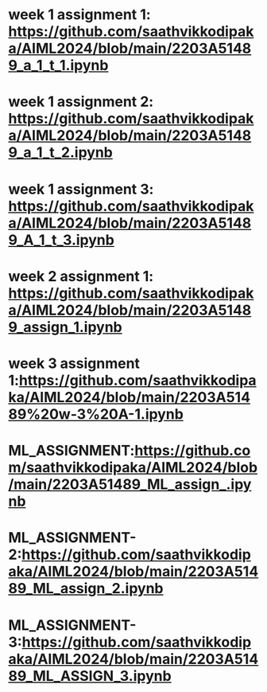 # week 1 assignment 1: https://github.com/saathvikkodipaka/AIML2024/blob/main/2203A51489_a_1_t_1.ipynb
# week 1 assignment 2: https://github.com/saathvikkodipaka/AIML2024/blob/main/2203A51489_a_1_t_2.ipynb
# week 1 assignment 3: https://github.com/saathvikkodipaka/AIML2024/blob/main/2203A51489_A_1_t_3.ipynb
# week 2 assignment 1: https://github.com/saathvikkodipaka/AIML2024/blob/main/2203A51489_assign_1.ipynb
# week 3 assignment 1:https://github.com/saathvikkodipaka/AIML2024/blob/main/2203A51489%20w-3%20A-1.ipynb
# ML_ASSIGNMENT:https://github.com/saathvikkodipaka/AIML2024/blob/main/2203A51489_ML_assign_.ipynb
# ML_ASSIGNMENT-2:https://github.com/saathvikkodipaka/AIML2024/blob/main/2203A51489_ML_assign_2.ipynb
# ML_ASSIGNMENT-3:https://github.com/saathvikkodipaka/AIML2024/blob/main/2203A51489_ML_ASSIGN_3.ipynb
